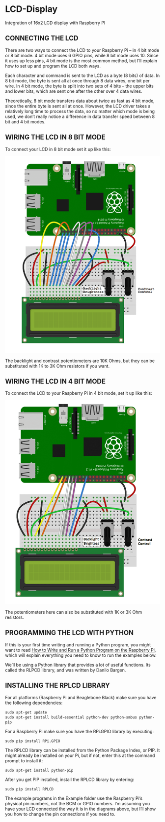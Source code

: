 # LCD-Display
Integration of 16x2 LCD display with Raspberry PI


## CONNECTING THE LCD
There are two ways to connect the LCD to your Raspberry Pi – in 4 bit mode or 8 bit mode. 4 bit mode uses 6 GPIO pins, while 8 bit mode uses 10. Since it uses up less pins, 4 bit mode is the most common method, but I’ll explain how to set up and program the LCD both ways.

Each character and command is sent to the LCD as a byte (8 bits) of data. In 8 bit mode, the byte is sent all at once through 8 data wires, one bit per wire. In 4 bit mode, the byte is split into two sets of 4 bits – the upper bits and lower bits, which are sent one after the other over 4 data wires.

Theoretically, 8 bit mode transfers data about twice as fast as 4 bit mode, since the entire byte is sent all at once. However, the LCD driver takes a relatively long time to process the data, so no matter which mode is being used, we don’t really notice a difference in data transfer speed between 8 bit and 4 bit modes.


## WIRING THE LCD IN 8 BIT MODE
To connect your LCD in 8 bit mode set it up like this:

<img src="https://github.com/HarryKT/LCD-Display/blob/main/images/Raspberry-Pi-LCD-8-Bit-Mode-Connection-Diagram-768x1024.png" alt="Wiring for 8 Bit Mode" />

The backlight and contrast potentiometers are 10K Ohms, but they can be substituted with 1K to 3K Ohm resistors if you want.


## WIRING THE LCD IN 4 BIT MODE
To connect the LCD to your Raspberry Pi in 4 bit mode, set it up like this:

<img src="https://github.com/HarryKT/LCD-Display/blob/main/images/Raspberry-Pi-LCD-4-bit-mode-719x1024.png" alt="Wiring for 4 Bit Mode" />

The potentiometers here can also be substituted with 1K or 3K Ohm resistors.

## PROGRAMMING THE LCD WITH PYTHON
If this is your first time writing and running a Python program, you might want to read [How to Write and Run a Python Program on the Raspberry Pi](https://www.circuitbasics.com/?p=214283), which will explain everything you need to know to run the examples below.

We’ll be using a Python library that provides a lot of useful functions. Its called the RLPCD library, and was written by Danilo Bargen.


## INSTALLING THE RPLCD LIBRARY

For all platforms (Raspberry Pi and Beaglebone Black) make sure you have the following dependencies:
````
sudo apt-get update
sudo apt-get install build-essential python-dev python-smbus python-pip
````

For a Raspberry Pi make sure you have the RPi.GPIO library by executing:
````
sudo pip install RPi.GPIO
````

The RPLCD library can be installed from the Python Package Index, or PIP. It might already be installed on your Pi, but if not, enter this at the command prompt to install it:
````
sudo apt-get install python-pip
````

After you get PIP installed, install the RPLCD library by entering:
````
sudo pip install RPLCD
````

The example programs in the Example folder use the Raspberry Pi’s physical pin numbers, not the BCM or GPIO numbers. I’m assuming you have your LCD connected the way it is in the diagrams above, but I’ll show you how to change the pin connections if you need to.
